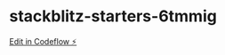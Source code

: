 # stackblitz-starters-6tmmig

[Edit in Codeflow ⚡️](https://stackblitz.com/~/github.com/ExthemWP/stackblitz-starters-6tmmig)